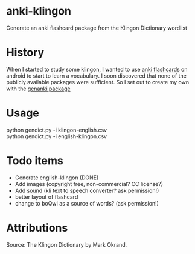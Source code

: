 # anki-klingon
Generate an anki flashcard package from the Klingon Dictionary wordlist

# History
When I started to study some klingon, I wanted to use [anki flashcards](https://apps.ankiweb.net/) on android to start to learn a vocabulary.
I soon discovered that none of the publicly available packages were sufficient. So I set out to create my own with the [genanki package](https://github.com/kerrickstaley/genanki)

# Usage
python gendict.py -i klingon-english.csv<br>
python gendict.py -i english-klingon.csv

# Todo items
* Generate english-klingon (DONE)
* Add images (copyright free, non-commercial? CC license?)
* Add sound (kli text to speech converter? ask permission!)
* better layout of flashcard
* change to boQwI as a source of words? (ask permission!)

# Attributions
Source: The Klingon Dictionary by Mark Okrand.
